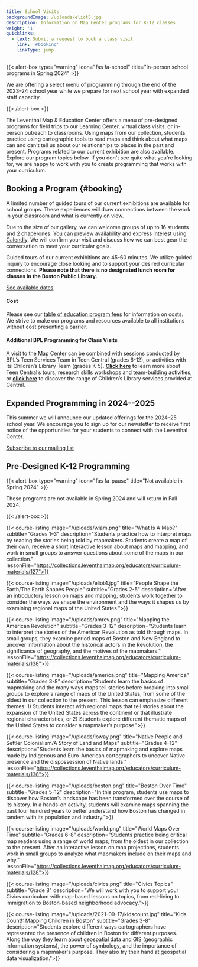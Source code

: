```yaml
---
title: School Visits
backgroundImage: /uploads/eliot5.jpg
description: Information on Map Center programs for K-12 classes
weight: '1'
quicklinks:
  - text: Submit a request to book a class visit
    link: '#booking'
    linkType: jump
---
```


{{< alert-box type="warning" icon="fas fa-school" title="In-person school programs in Spring 2024" >}}

We are offering a select menu of programming through the end of the 2023–24 school year while we prepare for next school year with expanded staff capacity.

{{< /alert-box >}}

The Leventhal Map & Education Center offers a menu of pre-designed programs for field trips to our Learning Center, virtual class visits, or in-person outreach to classrooms. Using maps from our collection, students practice using cartographic tools to read maps and think about what maps can and can't tell us about our relationships to places in the past and present. Programs related to our current exhibition are also available. Explore our program topics below. If you don't see quite what you're looking for, we are happy to work with you to create programming that works with your curriculum.

## Booking a Program {#booking}

A limited number of guided tours of our current exhibitions are available for school groups. These experiences will draw connections between the work in your classroom and what is currently on view. 

Due to the size of our gallery, we can welcome groups of up to 16 students and 2 chaperones. You can preview availability and express interest using [Calendly](https://calendly.com/leventhalmapeducation/leventhal-center-school-visit). We will confirm your visit and discuss how we can best gear the conversation to meet your curricular goals.

Guided tours of our current exhibitions are 45-60 minutes. We utilize guided inquiry to encourage close looking and to support your desired curricular connections. **Please note that there is no designated lunch room for classes in the Boston Public Library.**

<a href="https://calendly.com/leventhalmapeducation/leventhal-center-school-visit" class="btn btn-outline">See available dates</a>

#### Cost

Please see our [table of education program fees](/education/fees) for information on costs. We strive to make our programs and resources available to all institutions without cost presenting a barrier.

#### Additional BPL Programming for Class Visits

A visit to the Map Center can be combined with sessions conducted by BPL’s Teen Services Team in Teen Central (grades 6-12), or activities with its Children’s Library Team (grades K-5). **[Click here](https://www.bpl.org/services-central-library/teen-central/)** to learn more about Teen Central’s tours, research skills workshops and team-building activities, or **[click here](https://www.bpl.org/services-central-library/childrens-library-at-the-central-library/)** to discover the range of Children’s Library services provided at Central.


## Expanded Programming in 2024--2025

This summer we will announce our updated offerings for the 2024–25 school year. We encourage you to sign up for our newsletter to receive first notice of the opportunities for your students to connect with the Leventhal Center. 

[Subscribe to our mailing list](https://www.leventhalmap.org/subscribe/)


## Pre-Designed K-12 Programming

{{< alert-box type="warning" icon="fas fa-pause" title="Not available in Spring 2024" >}}

These programs are not available in Spring 2024 and will return in Fall 2024.

{{< /alert-box >}}

{{< course-listing image="/uploads/wiam.png" title="What Is A Map?" subtitle="Grades 1–3" description="Students practice how to interpret maps by reading the stories being told by mapmakers. Students create a map of their own, receive a short interactive lesson about maps and mapping, and work in small groups to answer questions about some of the maps in our collection." lessonFile="https://collections.leventhalmap.org/educators/curriculum-materials/127">}}

{{< course-listing image="/uploads/eliot4.jpg" title="People Shape the Earth/The Earth Shapes People" subtitle="Grades 2-5" description="After an introductory lesson on maps and mapping, students work together to consider the ways we shape the environment and the ways it shapes us by examining regional maps of the United States.">}}

{{< course-listing image="/uploads/amrev.png" title="Mapping the American Revolution" subtitle="Grades 3-12" description="Students learn to interpret the stories of the American Revolution as told through maps. In small groups, they examine period maps of Boston and New England to uncover information about the historical actors in the Revolution, the significance of geography, and the motives of the mapmakers." lessonFile="https://collections.leventhalmap.org/educators/curriculum-materials/138">}}

{{< course-listing image="/uploads/america.png" title="Mapping America" subtitle="Grades 3-8" description="Students learn the basics of mapmaking and the many ways maps tell stories before breaking into small groups to explore a range of maps of the United States, from some of the oldest in our collection to the present. This lesson can emphasize different themes: 1) Students interact with regional maps that tell stories about the expansion of the United States across the continent or that illustrate regional characteristics, or 2) Students explore different thematic maps of the United States to consider a mapmaker’s purpose.">}}

{{< course-listing image="/uploads/ioway.png" title="Native People and Settler Colonialism/A Story of Land and Maps" subtitle="Grades 4-12" description="Students learn the basics of mapmaking and explore maps made by Indigenous and Euro-American cartographers to uncover Native presence and the dispossession of Native lands." lessonFile="https://collections.leventhalmap.org/educators/curriculum-materials/136">}}

{{< course-listing image="/uploads/boston.png" title="Boston Over Time" subtitle="Grades 5-12" description="In this program, students use maps to discover how Boston’s landscape has been transformed over the course of its history. In a hands-on activity, students will examine maps spanning the past four hundred years to better understand how Boston has changed in tandem with its population and industry.">}}

{{< course-listing image="/uploads/world.png" title="World Maps Over Time" subtitle="Grades 6-8" description="Students practice being critical map readers using a range of world maps, from the oldest in our collection to the present. After an interactive lesson on map projections, students work in small groups to analyze what mapmakers include on their maps and why." lessonFile="https://collections.leventhalmap.org/educators/curriculum-materials/128">}}

{{< course-listing image="/uploads/civics.png" title="Civics Topics" subtitle="Grade 8" description="We will work with you to support your Civics curriculum with map-based lessons on topics, from red-lining to immigration to Boston-based neighborhood advocacy.">}}

{{< course-listing image="/uploads/2021-09-17/kidscount.jpg" title="Kids Count!: Mapping Children in Boston" subtitle="Grades 3-8" description="Students explore different ways cartographers have represented the presence of children in Boston for different purposes. Along the way they learn about geospatial data and GIS (geographic information systems), the power of symbology, and the importance of considering a mapmaker's purpose. They also try their hand at geospatial data visualization.">}}





